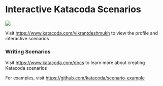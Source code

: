 # Interactive Katacoda Scenarios

[![](http://shields.katacoda.com/katacoda/vikrantdeshmukh/count.svg)](https://www.katacoda.com/vikrantdeshmukh "Get your profile on Katacoda.com")

Visit https://www.katacoda.com/vikrantdeshmukh to view the profile and interactive scenarios

### Writing Scenarios
Visit https://www.katacoda.com/docs to learn more about creating Katacoda scenarios

For examples, visit https://github.com/katacoda/scenario-example
